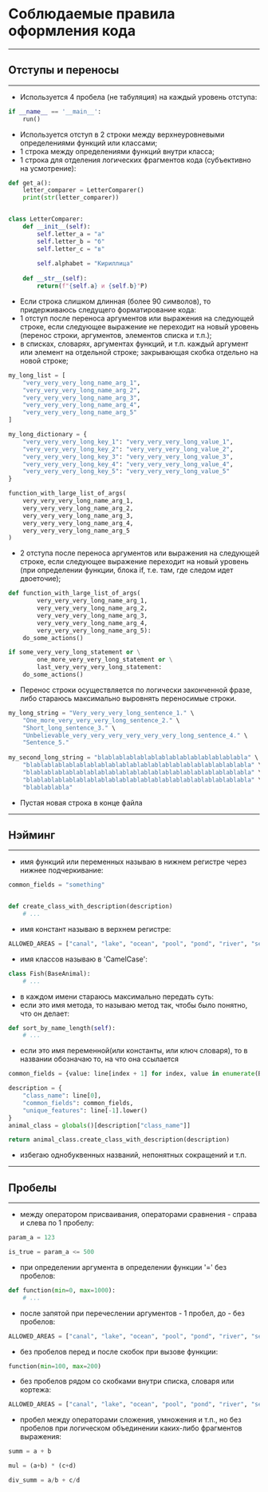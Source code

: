 # Соблюдаемые правила оформления кода
---
## Отступы и переносы
---
- Используется 4 пробела (не табуляция) на каждый уровень отступа:
```python
if __name__ == '__main__':
    run()
```
- Используется отступ в 2 строки между верхнеуровневыми определениями функций или классами;
- 1 строка между определениями функций внутри класса;
- 1 строка для отделения логических фрагментов кода (субъективно на усмотрение):
```python
def get_a():
    letter_comparer = LetterComparer()
    print(str(letter_comparer))


class LetterComparer:
    def __init__(self):
        self.letter_a = "а"
        self.letter_b = "б"
        self.letter_c = "в"
        
        self.alphabet = "Кириллица"
   
    def __str__(self):
        return(f"{self.a} и {self.b}"P)
```
- Если строка слишком длинная (более 90 символов), то придерживаюсь следущего форматирование кода: 
- 1 отступ после переноса аргументов или выражения на следующей строке, если следующее выражение не переходит на новый уровень (перенос строки, аргументов, элементов списка и т.п.);
- в списках, словарях, аргументах функций, и т.п. каждый аргумент или элемент на отдельной строке; закрывающая скобка отдельно на новой строке;
```python
my_long_list = [
    "very_very_very_long_name_arg_1",
    "very_very_very_long_name_arg_2",
    "very_very_very_long_name_arg_3",
    "very_very_very_long_name_arg_4",
    "very_very_very_long_name_arg_5"
]

my_long_dictionary = {
    "very_very_very_long_key_1": "very_very_very_long_value_1",
    "very_very_very_long_key_2": "very_very_very_long_value_2",
    "very_very_very_long_key_3": "very_very_very_long_value_3",
    "very_very_very_long_key_4": "very_very_very_long_value_4",
    "very_very_very_long_key_5": "very_very_very_long_value_5"
}

function_with_large_list_of_args(
    very_very_very_long_name_arg_1,
    very_very_very_long_name_arg_2,
    very_very_very_long_name_arg_3,
    very_very_very_long_name_arg_4,
    very_very_very_long_name_arg_5
)
```
- 2 отступа после переноса аргументов или выражения на следующей строке, если следующее выражение переходит на новый уровень (при определении функции, блока if, т.е. там, где следом идет двоеточие);
```python
def function_with_large_list_of_args(
        very_very_very_long_name_arg_1,
        very_very_very_long_name_arg_2,
        very_very_very_long_name_arg_3,
        very_very_very_long_name_arg_4,
        very_very_very_long_name_arg_5):
    do_some_actions()

if some_very_very_long_statement or \
        one_more_very_very_long_statement or \
        last_very_very_very_long_statement:
    do_some_actions()
```
- Перенос строки осуществляется по логически законченной фразе, либо стараюсь максимально выровнять переносимые строки.
```python
my_long_string = "Very_very_very_long_sentence_1." \
    "One_more_very_very_very_long_sentence_2." \
    "Short_long_sentence_3." \
    "Unbelievable_very_very_very_very_very_very_long_sentence_4." \
    "Sentence_5."
    
my_second_long_string = "blablablablablablablablablablablablablabla" \
    "blablablablablablablablablablablablablablablablablablablablabla" \
    "blablablablablablablablablablablablablablablablablablablablabla" \
    "blablablablablablablablablablablablablablablablablablablablabla" \
    "blablablabla"
```
- Пустая новая строка в конце файла
---
## Нэйминг
---
- имя функций или переменных называю в нижнем регистре через нижнее подчеркивание:
```python
common_fields = "something"


def create_class_with_description(description)
    # ...
```
- имя констант называю в верхнем регистре:
```python
ALLOWED_AREAS = ["canal", "lake", "ocean", "pool", "pond", "river", "sea", "spring"]
```
- имя классов называю в 'CamelCase':
```python
class Fish(BaseAnimal):
    # ...
```
- в каждом имени стараюсь максимально передать суть:
- если это имя метода, то называю метод так, чтобы было понятно, что он делает:
```python
def sort_by_name_length(self):
    # ...
```
- если это имя переменной(или константы, или ключ словаря), то в названии обозначаю то, на что она ссылается
```python
common_fields = {value: line[index + 1] for index, value in enumerate(BaseAnimal.DEFAULT_FIELDS)}

description = {
    "class_name": line[0],
    "common_fields": common_fields,
    "unique_features": line[-1].lower()
}
animal_class = globals()[description["class_name"]]

return animal_class.create_class_with_description(description)
```
- избегаю однобуквенных названий, непонятных сокращений и т.п.
---
## Пробелы
---
- между оператором присваивания, операторами сравнения - справа и слева по 1 пробелу:
```python
param_a = 123

is_true = param_a <= 500
```
- при определении аргумента в определении функции '=' без пробелов:
```python
def function(min=0, max=1000):
    # ...
```
- после запятой при перечеслении аргументов - 1 пробел, до - без пробелов:
```python
ALLOWED_AREAS = ["canal", "lake", "ocean", "pool", "pond", "river", "sea", "spring"]
```
- без пробелов перед и после скобок при вызове функции:
```python
function(min=100, max=200)
```
- без пробелов рядом со скобками внутри списка, словаря или кортежа:
```python
ALLOWED_AREAS = ["canal", "lake", "ocean", "pool", "pond", "river", "sea", "spring"]
```
- пробел между операторами сложения, умножения и т.п., но без пробелов при логическом объединении каких-либо фрагментов выражения:
```python
summ = a + b

mul = (a+b) * (c+d)

div_summ = a/b + c/d
```
